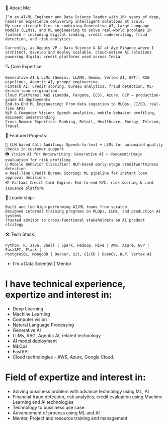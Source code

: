 💼 About Me:

    I’m an AI/ML Engineer and Data Science leader with 16+ years of deep, hands-on experience delivering intelligent solutions at scale. 
    My core strength lies in combining Generative AI, Large Language Models (LLMs), and ML engineering to solve real-world problems in 
    fintech — including digital lending, credit underwriting, fraud detection, and risk analytics.
    
    Currently, as Deputy VP – Data Science & AI at Aye Finance where I architect, develop and deploy scalable, cloud-native AI solutions 
    powering digital credit platforms used across India.

🔍 Core Expertise:

    Generative AI & LLMs (Gemini, LLAMA, Gemma, Vertex AI, GPT): RAG pipelines, Agentic AI, prompt engineering
    Fintech AI: Credit scoring, bureau analytics, fraud detection, ML-driven loan origination
    Cloud Platforms: AWS (Lambda, Fargate, ECS), Azure, GCP – production-grade AI deployments
    End-to-End ML Engineering: From data ingestion to MLOps, CI/CD, real-time APIs
    NLP & Computer Vision: Speech analytics, mobile behavior profiling, document understanding
    Cross-Domain Expertise: Banking, Retail, Healthcare, Energy, Telecom, Travel

🚀 Featured Projects:

    🧠 LLM-based Call Auditing: Speech-to-text + LLMs for automated quality checks in customer support
    📷 Vision AI for Underwriting: Generative AI + document/image evaluation for risk profiling
    📱 Mobile Behavior Classifier: NLP-based early-stage creditworthiness detection
    ⚙️ Real-Time Credit Bureau Scoring: ML pipeline for instant loan approval decisions
    💳 Virtual Credit Card Engine: End-to-end KYC, risk scoring & card issuance platform

👥 Leadership:

    Built and led high-performing AI/ML teams from scratch
    Designed internal training programs on MLOps, LLMs, and production AI systems
    Trusted advisor to cross-functional stakeholders on AI product strategy

🛠 Tech Stack:

    Python, R, Java, Shell | Spark, Hadoop, Hive | AWS, Azure, GCP | FastAPI, Flask | 
    PostgreSQL, MongoDB | Docker, Git, CI/CD | OpenCV, NLP, Vertex AI

  
* I'm a Data Scientist | Mentor
# I have technical experience, expertize and interest in:
* Deep Learning
* Machine Learning
* Computer vision
* Natural Language Processing
* Generative AI
* LLMs, RAG, Agentic AI, related technology
* AI model deployment
* MLOps
* FastAPI
* Cloud technologies - AWS, Azure, Google Cloud.

# Field of expertize and interest in:
* Solving bussiness problem with advance technology using ML, AI 
* Financial fraud detection, risk analytics, credit evaluation using Machine Learning and AI technologies
* Technology to bussiness use case
* Advancement of process using ML and AI
* Mentor, Project and resource training and management

<!---
spayefin/spayefin is a ✨ special ✨ repository because its `README.md` (this file) appears on your GitHub profile.
You can click the Preview link to take a look at your changes.
--->
